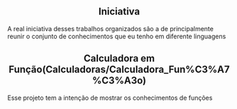 <h2 align="center"><b>Iniciativa</b></h2>
<p> A real iniciativa desses trabalhos organizados são a de principalmente reunir o conjunto de conhecimentos que eu tenho em diferente linguagens </p>
<h2 align="center"><b>Calculadora em Função(Calculadoras/Calculadora_Fun%C3%A7%C3%A3o)</b></h2>
<p>Esse projeto tem a intenção de mostrar os conhecimentos de funções</p>
